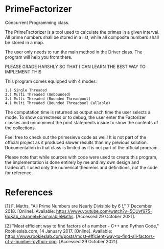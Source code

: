 # PrimeFactorizer
Concurrent Programming class.

The PrimeFactorizer is a tool used to calculate the primes in a given interval. All prime numbers shall be stored in a list, while all composite numbers shall be stored in a map. 

The user only needs to run the main method in the Driver class. The program will help you from there.

PLEASE GRADE HARSHLY SO THAT I CAN LEARN THE BEST WAY TO IMPLEMENT THIS

This program comes equipped with 4 modes:

    1.) Single Threaded
    2.) Multi Threaded (Unbounded)
    3.) Multi Threaded (Bounded Threadpool)
    4.) Multi Threaded (Bounded Threadpool Callable)
    
The computation time is returned as output each time the user selects a mode. To show correctness or to debug, the user enter the Factorizer classes and uncomment the print statements inside to show the contents of the collections.

Feel free to check out the primesieve code as well! It is not part of the official project as it produced slower results than my previous solution. Documentation in that class is limited as it is not part of the official program.

Please note that while sources with code were used to create this program, the implementation is done entirely by me and my own design and tradecraft. I used only the numerical theorems and definitions, not the code for reference.

# References
[1] 	F. Maths, "All Prime Numbers are Nearly Divisible by 6 !," 7 December 2018. [Online]. Available: https://www.youtube.com/watch?v=5CUvf675-6o&ab_channel=FlammableMaths. [Accessed 29 October 2021].

[2] 	"Most efficient way to find factors of a number - C++ and Python Code," Rookieslab.com, 14 January 2017. [Online]. Available: https://www.rookieslab.com/posts/most-efficient-way-to-find-all-factors-of-a-number-python-cpp. [Accessed 29 October 2021].
